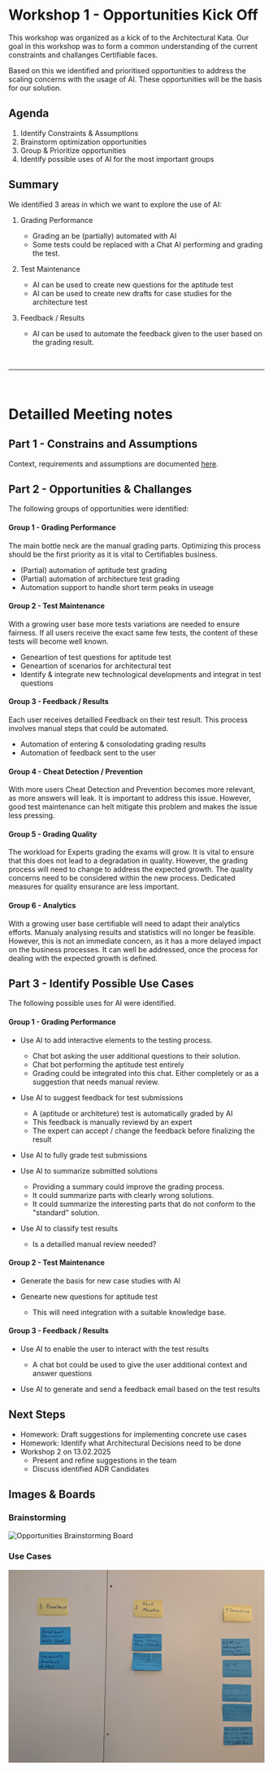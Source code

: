 # Workshop 1 - Opportunities Kick Off

This workshop was organized as a kick of to the Architectural Kata. Our goal in this workshop was to form a common understanding of the current constraints and challanges Certifiable faces.

Based on this we identified and prioritised opportunities to address the scaling concerns with the usage of AI. These opportunities will be the basis for our solution. 

## Agenda

1. Identify Constraints & Assumptions
2. Brainstorm optimization opportunities 
3. Group & Prioritize opportunities
4. Identify possible uses of AI for the most important groups

## Summary 

We identified 3 areas in which we want to explore the use of AI:

1. Grading Performance
    * Grading an be (partially) automated with AI
    * Some tests could be replaced with a Chat AI performing and grading the test. 

2. Test Maintenance
    * AI can be used to create new questions for the aptitude test
    * AI can be used to create new drafts for case studies for the architecture test

3. Feedback / Results
    * AI can be used to automate the feedback given to the user based on the grading result. 

<br>

----

<br>



# Detailled Meeting notes

## Part 1 - Constrains and Assumptions

Context, requirements and assumptions are documented [here](../../assets/requirements-and-assumptions.md).

## Part 2 - Opportunities & Challanges

The following groups of opportunities were identified:

#### Group 1 - Grading Performance

The main bottle neck are the manual grading parts. Optimizing this process should be the first priority as it is vital to Certifiables business. 

* (Partial) automation of aptitude test grading
* (Partial) automation of architecture test grading
* Automation support to handle short term peaks in useage

#### Group 2 - Test Maintenance

With a growing user base more tests variations are needed to ensure fairness. If all users receive the exact same few tests, the content of these tests will become well known. 

* Geneartion of test questions for aptitude test 
* Geneartion of scenarios for architectural test
* Identify & integrate new technological developments and integrat in test questions

#### Group 3 - Feedback / Results

Each user receives detailled Feedback on their test result. This process involves manual steps that could be automated. 

* Automation of entering & consolodating grading results
* Automation of feedback sent to the user

#### Group 4 - Cheat Detection / Prevention

With more users Cheat Detection and Prevention becomes more relevant, as more answers will leak. It is important to address this issue. However, good test maintenance can helt mitigate this problem and makes the issue less pressing.  


#### Group 5 - Grading Quality

The workload for Experts grading the exams will grow. It is vital to ensure that this does not lead to a degradation in quality. However, the grading process will need to change to address the expected growth. The quality concerns need to be considered within the new process. Dedicated measures for quality ensurance are less important. 


#### Group 6 - Analytics

With a growing user base certifiable will need to adapt their analytics efforts. Manualy analysing results and statistics will no longer be feasible. However, this is not an immediate concern, as it has a more delayed impact on the business processes. It can well be addressed, once the process for dealing with the expected growth is defined. 

## Part 3 - Identify Possible Use Cases

The following possible uses for AI were identified. 

#### Group 1 - Grading Performance

* Use AI to add interactive elements to the testing process. 
    * Chat bot asking the user additional questions to their solution. 
    * Chat bot performing the aptitude test entirely
    * Grading could be integrated into this chat. Either completely or as a suggestion that needs manual review. 

* Use AI to suggest feedback for test submissions
    * A (aptitude or architeture) test is automatically graded by AI
    * This feedback is manually reviewd by an expert 
    * The expert can accept / change the feedback before finalizing the result

* Use AI to fully grade test submissions
  
* Use AI to summarize submitted solutions
    * Providing a summary could improve the grading process. 
    * It could summarize parts with clearly wrong solutions. 
    * It could summarize the interesting parts that do not conform to the "standard" solution. 

* Use AI to classify test results
    * Is a detailled manual review needed?

#### Group 2 - Test Maintenance

* Generate the basis for new case studies with AI

* Genearte new questions for aptitude test
    * This will need integration with a suitable knowledge base. 

#### Group 3 - Feedback / Results

* Use AI to enable the user to interact with the test results
  * A chat bot could be used to give the user additional context and answer questions

* Use AI to generate and send a feedback email based on the test results
    

## Next Steps

* Homework: Draft suggestions for implementing concrete use cases
* Homework: Identify what Architectural Decisions need to be done
* Workshop 2 on 13.02.2025
    * Present and refine suggestions in the team
    * Discuss identified ADR Candidates
    

## Images & Boards

### Brainstorming

![Opportunities Brainstorming Board](Opportunities_Brainstorming.jpg "Title")


### Use Cases

![Opportunities Use Cases Board](Opportunities_Use_Cases.jpg "Title")




